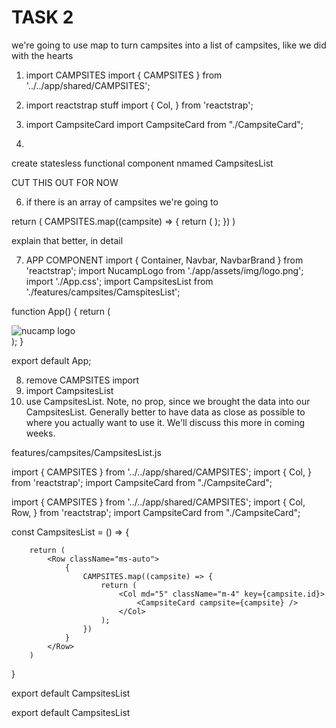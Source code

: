 # TASK 2
we're going to use map to turn campsites into a list of campsites, like we did with the hearts


1. import CAMPSITES
import { CAMPSITES } from '../../app/shared/CAMPSITES';


2. import reactstrap stuff
import {
    Col,
} from 'reactstrap';
3. import CampsiteCard
import CampsiteCard from "./CampsiteCard";

4. 
create statesless functional component nmamed CampsitesList

CUT THIS OUT FOR NOW
<!-- 5. set up conditional return, so if there is no campsites array, it will return null -->

6. if there is an array of campsites we're going to 

return (
                CAMPSITES.map((campsite) => {
                return (
                    <Col md='5' key={campsite.id} className='m-1'>
                        <CampsiteCard campsite={campsite} />
                    </Col>
                );
            }) 
)

explain that better, in detail


7. APP COMPONENT
import { Container, Navbar, NavbarBrand } from 'reactstrap';
import NucampLogo from './app/assets/img/logo.png';
import './App.css';
import CampsitesList from './features/campsites/CamspitesList';

function App() {
  return (
    <div className="App">
      <Navbar dark color="primary" sticky="top" expand="md">
        <Container>
          <NavbarBrand className='mr-auto' href='/'>
              <img className='navbar-logo' src={NucampLogo} alt='nucamp logo'/>
          </NavbarBrand>
        </Container>
      </Navbar>
      <CampsitesList />
    </div>
  );
}

export default App;

8. remove CAMPSITES import
9. import CampsitesList
10. use CampsitesList.  Note, no prop, since we brought the data into our CampsitesList.  Generally better to have data as close as possible to where you actually want to use it.  We'll discuss this more in coming weeks.


features/campsites/CampsitesList.js

import { CAMPSITES } from '../../app/shared/CAMPSITES';
import {
    Col,
} from 'reactstrap';
import CampsiteCard from "./CampsiteCard";


import { CAMPSITES } from '../../app/shared/CAMPSITES';
import {
    Col, Row,
} from 'reactstrap';
import CampsiteCard from "./CampsiteCard";

const CampsitesList = () => {
   
        return (     
            <Row className="ms-auto">
                {            
                    CAMPSITES.map((campsite) => {
                        return (
                            <Col md="5" className="m-4" key={campsite.id}>
                                <CampsiteCard campsite={campsite} />
                            </Col>
                        );
                    }) 
                }
            </Row>  
        )
      
}

export default CampsitesList 

export default CampsitesList 